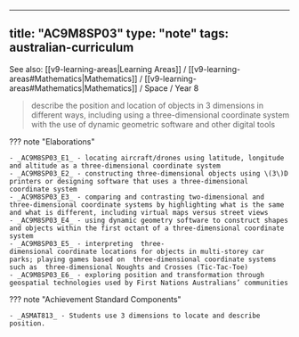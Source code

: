 
---
title: "AC9M8SP03"
type: "note"
tags: australian-curriculum
---

See also: [[v9-learning-areas|Learning Areas]] / [[v9-learning-areas#Mathematics|Mathematics]] / [[v9-learning-areas#Mathematics|Mathematics]] / Space / Year 8

> describe the position and location of objects in 3 dimensions in different ways, including using a three-dimensional coordinate system with the use of dynamic geometric software and other digital tools

??? note "Elaborations"

	- _AC9M8SP03_E1_ - locating aircraft/drones using latitude, longitude and altitude as a three-dimensional coordinate system
	- _AC9M8SP03_E2_ - constructing three-dimensional objects using \(3\)D printers or designing software that uses a three-dimensional coordinate system
	- _AC9M8SP03_E3_ - comparing and contrasting two-dimensional and three-dimensional coordinate systems by highlighting what is the same and what is different, including virtual maps versus street views
	- _AC9M8SP03_E4_ - using dynamic geometry software to construct shapes and objects within the first octant of a three-dimensional coordinate system
	- _AC9M8SP03_E5_ - interpreting  three-dimensional coordinate locations for objects in multi-storey car parks; playing games based on  three-dimensional coordinate systems such as  three-dimensional Noughts and Crosses (Tic-Tac-Toe)
	- _AC9M8SP03_E6_ - exploring position and transformation through geospatial technologies used by First Nations Australians’ communities
??? note "Achievement Standard Components"

	- _ASMAT813_ - Students use 3 dimensions to locate and describe position.

[//begin]: # "Autogenerated link references for markdown compatibility"
[v9-learning-areas]: ..%2Fv9-learning-areas "Learning Areas"
[//end]: # "Autogenerated link references" 
